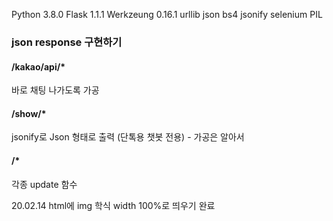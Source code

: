 Python 3.8.0
Flask 1.1.1
Werkzeung 0.16.1
urllib
json
bs4
jsonify
selenium
PIL

### json response 구현하기

#### /kakao/api/*
바로 채팅 나가도록 가공

#### /show/*
jsonify로 Json 형태로 출력
(단톡용 챗봇 전용) - 가공은 알아서

#### /*
각종 update 함수

20.02.14
html에 img 학식 width 100%로 띄우기 완료